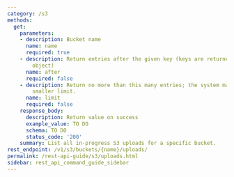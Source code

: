 ```yaml
---
category: /s3
methods:
  get:
    parameters:
    - description: Bucket name
      name: name
      required: true
    - description: Return entries after the given key (keys are returned in the paging
        object)
      name: after
      required: false
    - description: Return no more than this many entries; the system may choose a
        smaller limit.
      name: limit
      required: false
    response_body:
      description: Return value on success
      example_value: TO DO
      schema: TO DO
      status_code: '200'
    summary: List all in-progress S3 uploads for a specific bucket.
rest_endpoint: /v1/s3/buckets/{name}/uploads/
permalink: /rest-api-guide/s3/uploads.html
sidebar: rest_api_command_guide_sidebar
---
```

